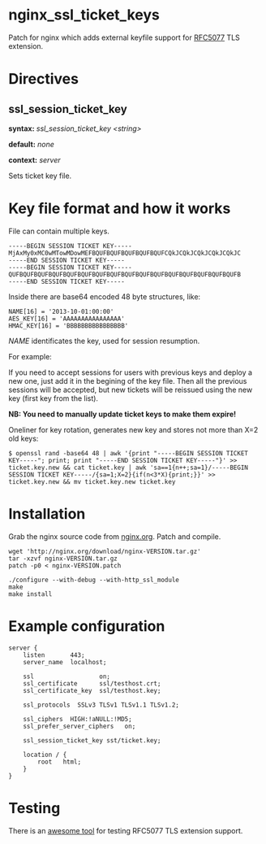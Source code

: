nginx_ssl_ticket_keys
=====================

Patch for nginx which adds external keyfile support for [RFC5077](http://tools.ietf.org/html/rfc5077) TLS extension.

Directives
==========

ssl_session_ticket_key
----------------------
**syntax:** *ssl_session_ticket_key &lt;string&gt;*

**default:** *none*

**context:** *server*

Sets ticket key file.

Key file format and how it works
================================

File can contain multiple keys.

    -----BEGIN SESSION TICKET KEY-----
    MjAxMy0xMC0wMTowMDowMEFBQUFBQUFBQUFBQUFBQUFCQkJCQkJCQkJCQkJCQkJC
    -----END SESSION TICKET KEY-----
    -----BEGIN SESSION TICKET KEY-----
    QUFBQUFBQUFBQUFBQUFBQUFBQUFBQUFBQUFBQUFBQUFBQUFBQUFBQUFBQUFBQUFB
    -----END SESSION TICKET KEY-----

Inside there are base64 encoded 48 byte structures, like:

    NAME[16] = '2013-10-01:00:00'
    AES_KEY[16] = 'AAAAAAAAAAAAAAAA'
    HMAC_KEY[16] = 'BBBBBBBBBBBBBBBB'

*NAME* identificates the key, used for session resumption.

For example:

If you need to accept sessions for users with previous keys and deploy a new one, just add it in the begining of the key file.
Then all the previous sessions will be accepted, but new tickets will be reissued using the new key (first key from the list).

**NB: You need to manually update ticket keys to make them expire!**

Oneliner for key rotation, generates new key and stores not more than X=2 old keys:

    $ openssl rand -base64 48 | awk '{print "-----BEGIN SESSION TICKET KEY-----"; print; print "-----END SESSION TICKET KEY-----"}' >> ticket.key.new && cat ticket.key | awk 'sa==1{n++;sa=1}/-----BEGIN SESSION TICKET KEY-----/{sa=1;X=2}{if(n<3*X){print;}}' >> ticket.key.new && mv ticket.key.new ticket.key


Installation
============

Grab the nginx source code from [nginx.org](<http://nginx.org/>).
Patch and compile.

    wget 'http://nginx.org/download/nginx-VERSION.tar.gz'
    tar -xzvf nginx-VERSION.tar.gz
    patch -p0 < nginx-VERSION.patch

    ./configure --with-debug --with-http_ssl_module
    make
    make install

Example configuration
=====================

    server {
        listen       443;
        server_name  localhost;

        ssl                  on;
        ssl_certificate      ssl/testhost.crt;
        ssl_certificate_key  ssl/testhost.key;

        ssl_protocols  SSLv3 TLSv1 TLSv1.1 TLSv1.2;

        ssl_ciphers  HIGH:!aNULL:!MD5;
        ssl_prefer_server_ciphers   on;

        ssl_session_ticket_key sst/ticket.key;

        location / {
            root   html;
        }
    }

Testing
=======

There is an [awesome tool](https://github.com/vincentbernat/rfc5077) for testing RFC5077 TLS extension support.
